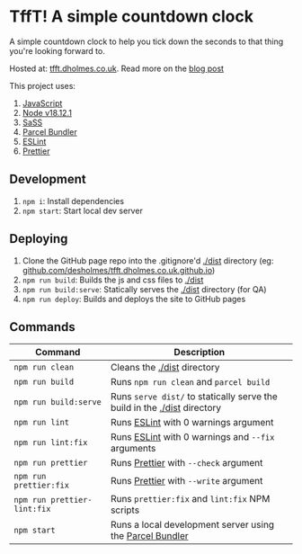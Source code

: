 # TffT! A simple countdown clock

A simple countdown clock to help you tick down the seconds to that thing you're looking forward to.

Hosted at: [tfft.dholmes.co.uk](https://tfft.dholmes.co.uk/). Read more on the [blog post](https://dholmes.co.uk/blog/tfft-simple-countdown-clock/)

This project uses:

1. [JavaScript](https://en.wikipedia.org/wiki/JavaScript)
2. [Node v18.12.1](https://nodejs.org/en/)
3. [SaSS](https://sass-lang.com/)
4. [Parcel Bundler](https://parceljs.org/)
5. [ESLint](https://eslint.org/)
6. [Prettier](https://prettier.io/)

## Development

1. `npm i`: Install dependencies
1. `npm start`: Start local dev server

## Deploying

1. Clone the GitHub page repo into the .gitignore'd [./dist](./dist) directory (eg: [github.com/desholmes/tfft.dholmes.co.uk.github.io](https://github.com/desholmes/tfft.dholmes.co.uk.github.io))
1. `npm run build`: Builds the js and css files to [./dist](./dist)
1. `npm run build:serve`: Statically serves the [./dist](./dist) directory (for QA)
1. `npm run deploy`: Builds and deploys the site to GitHub pages

## Commands

|Command|Description|
|---|---|
|`npm run clean`|Cleans the [./dist](./dist) directory|
|`npm run build`|Runs `npm run clean` and `parcel build`|
|`npm run build:serve`|Runs `serve dist/` to statically serve the build in the [./dist](./dist) directory|
|`npm run lint`|Runs [ESLint](https://eslint.org/) with 0 warnings argument|
|`npm run lint:fix`|Runs [ESLint](https://eslint.org/) with 0 warnings and `--fix` arguments|
|`npm run prettier`|Runs [Prettier](https://prettier.io/) with `--check` argument|
|`npm run prettier:fix`|Runs [Prettier](https://prettier.io/) with `--write` argument|
|`npm run prettier-lint:fix`|Runs `prettier:fix` and `lint:fix` NPM scripts|
|`npm start`|Runs a local development server using the [Parcel Bundler](https://parceljs.org/)|
